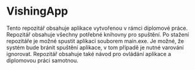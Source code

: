 # VishingApp
Tento repozitář obsahuje aplikace vytvořenou v rámci diplomové práce. Repozitář obsahuje všechny potřebné knihovny pro spuštění. Po stažení repozitáře je možné spustit aplikaci souborem main.exe. 
Je možné, že systém bude bránit spuštění aplikace, v tom případě je nutné varování ignorovat. Repozitář obsahuje také návod pro ovládání aplikace a diplomovou práci samotnou. 
